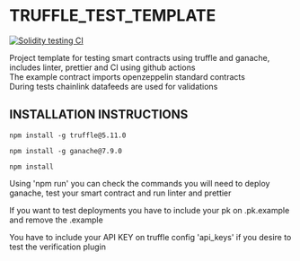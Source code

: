 # TRUFFLE_TEST_TEMPLATE

[![Solidity testing CI](https://github.com/MiguelGGMM/TRUFFLE_TEST_TEMPLATE/actions/workflows/truffle-test.js.yml/badge.svg)](https://github.com/MiguelGGMM/TRUFFLE_TEST_TEMPLATE/actions/workflows/truffle-test.js.yml)

 Project template for testing smart contracts using truffle and ganache, includes linter, prettier and CI using github actions \
 The example contract imports openzeppelin standard contracts \
 During tests chainlink datafeeds are used for validations 

## INSTALLATION INSTRUCTIONS

```
npm install -g truffle@5.11.0
```

```
npm install -g ganache@7.9.0
```

```
npm install
```

Using 'npm run' you can check the commands you will need to deploy ganache, test your smart contract and run linter and prettier 

If you want to test deployments you have to include your pk on .pk.example and remove the .example 

You have to include your API KEY on truffle config 'api_keys' if you desire to test the verification plugin


